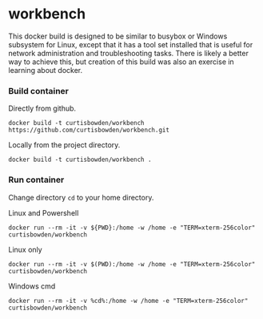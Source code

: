 # workbench

  This docker build is designed to be similar to busybox or Windows subsystem for Linux, except that it has a tool set installed that is useful for network administration and troubleshooting tasks.  There is likely a better way to achieve this, but creation of this build was also an exercise in learning about docker.
  
### Build container

Directly from github.

    docker build -t curtisbowden/workbench https://github.com/curtisbowden/workbench.git
    
Locally from the project directory.

    docker build -t curtisbowden/workbench .
    
### Run container

Change directory `cd` to your home directory.

Linux and Powershell
    
    docker run --rm -it -v ${PWD}:/home -w /home -e "TERM=xterm-256color" curtisbowden/workbench
    
Linux only

    docker run --rm -it -v $(PWD):/home -w /home -e "TERM=xterm-256color" curtisbowden/workbench
    
Windows cmd

    docker run --rm -it -v %cd%:/home -w /home -e "TERM=xterm-256color" curtisbowden/workbench

